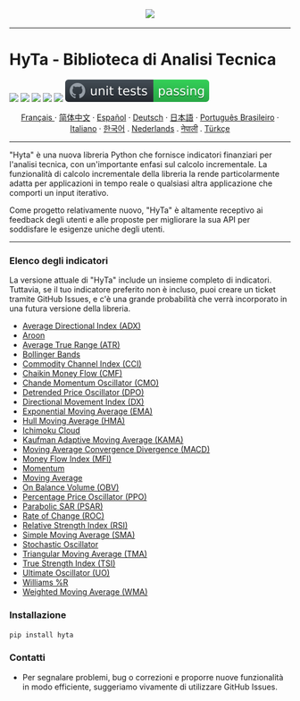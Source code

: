 <div align="center">
  <img src=https://avatars.githubusercontent.com/u/113800422?s=200&v=4"><br>
</div>

-----------------
# HyTa - Biblioteca di Analisi Tecnica

![](https://img.shields.io/badge/python-3.8-blue.svg) ![](https://img.shields.io/badge/python-3.9-blue.svg) ![](https://img.shields.io/badge/python-3.10-blue.svg) ![](https://img.shields.io/badge/python-3.11-blue.svg) ![](https://img.shields.io/badge/pypy-3-blue.svg) ![unit tests](https://github.com/Hypance/HypanceDataAnalysis/blob/read.me/readme_docs/unittest.svg) 



<p align="center">
    <a href="/readme_docs/readme_fr.md">Français </a>
    ·
    <a href="/readme_docs/readme_cn.md">简体中文</a>
    ·
    <a href="/readme_docs/readme_es.md">Español</a>
    ·
    <a href="/readme_docs/readme_de.md">Deutsch</a>
    ·
    <a href="/readme_docs/readme_ja.md">日本語</a>
    ·
    <a href="/readme_docs/readme_pt-BR.md">Português Brasileiro</a>
    ·
    <a href="/readme_docs/readme_it.md">Italiano</a>
    ·
    <a href="/readme_docs/readme_kr.md">한국어</a>
    .
    <a href="/readme_docs/readme_nl.md">Nederlands</a>
    .
    <a href="/readme_docs/readme_np.md">नेपाली</a>
    .
    <a href="/readme_docs/readme_tr.md">Türkçe</a>
  </p>

-----------------

"Hyta" è una nuova libreria Python che fornisce indicatori finanziari per l'analisi tecnica, con un'importante enfasi sul calcolo incrementale. La funzionalità di calcolo incrementale della libreria la rende particolarmente adatta per applicazioni in tempo reale o qualsiasi altra applicazione che comporti un input iterativo.

Come progetto relativamente nuovo, "HyTa" è altamente receptivo ai feedback degli utenti e alle proposte per migliorare la sua API per soddisfare le esigenze uniche degli utenti.

---

### Elenco degli indicatori

La versione attuale di "HyTa" include un insieme completo di indicatori. Tuttavia, se il tuo indicatore preferito non è incluso, puoi creare un ticket tramite GitHub Issues, e c'è una grande probabilità che verrà incorporato in una futura versione della libreria.

- [Average Directional Index (ADX)](https://github.com/Hypance/HypanceDataAnalysis/blob/DEV004/hyta/adx.py)
- [Aroon](https://github.com/Hypance/HypanceDataAnalysis/blob/DEV004/hyta/aroon.py)
- [Average True Range (ATR)](https://github.com/Hypance/HypanceDataAnalysis/blob/DEV004/hyta/atr.py)
- [Bollinger Bands](https://github.com/Hypance/HypanceDataAnalysis/blob/DEV004/hyta/bollinger.py)
- [Commodity Channel Index (CCI)](https://github.com/Hypance/HypanceDataAnalysis/blob/DEV004/hyta/cci.py)
- [Chaikin Money Flow (CMF)](https://github.com/Hypance/HypanceDataAnalysis/blob/DEV004/hyta/cmf.py)
- [Chande Momentum Oscillator (CMO)](https://github.com/Hypance/HypanceDataAnalysis/blob/DEV004/hyta/cmo.py)
- [Detrended Price Oscillator (DPO)](https://github.com/Hypance/HypanceDataAnalysis/blob/DEV004/hyta/dpo.py)
- [Directional Movement Index (DX)](https://github.com/Hypance/HypanceDataAnalysis/blob/DEV004/hyta/dx.py)
- [Exponential Moving Average (EMA)](https://github.com/Hypance/HypanceDataAnalysis/blob/DEV004/hyta/ema.py)
- [Hull Moving Average (HMA)](https://github.com/Hypance/HypanceDataAnalysis/blob/DEV004/hyta/hma.py)
- [Ichimoku Cloud](https://github.com/Hypance/HypanceDataAnalysis/blob/DEV004/hyta/ichimoku_cloud.py)
- [Kaufman Adaptive Moving Average (KAMA)](https://github.com/Hypance/HypanceDataAnalysis/blob/DEV004/hyta/kama.py)
- [Moving Average Convergence Divergence (MACD)](https://github.com/Hypance/HypanceDataAnalysis/blob/DEV004/hyta/macd.py)
- [Money Flow Index (MFI)](https://github.com/Hypance/HypanceDataAnalysis/blob/DEV004/hyta/mfi.py)
- [Momentum](https://github.com/Hypance/HypanceDataAnalysis/blob/DEV004/hyta/momentum.py)
- [Moving Average](https://github.com/Hypance/HypanceDataAnalysis/blob/DEV004/hyta/movingaverage.py)
- [On Balance Volume (OBV)](https://github.com/Hypance/HypanceDataAnalysis/blob/DEV004/hyta/on_balance_volume.py)
- [Percentage Price Oscillator (PPO)](https://github.com/Hypance/HypanceDataAnalysis/blob/DEV004/hyta/ppo.py)
- [Parabolic SAR (PSAR)](https://github.com/Hypance/HypanceDataAnalysis/blob/DEV004/hyta/psar.py)
- [Rate of Change (ROC)](https://github.com/Hypance/HypanceDataAnalysis/blob/DEV004/hyta/roc.py)
- [Relative Strength Index (RSI)](https://github.com/Hypance/HypanceDataAnalysis/blob/DEV004/hyta/rsi.py)
- [Simple Moving Average (SMA)](https://github.com/Hypance/HypanceDataAnalysis/blob/DEV004/hyta/SMA.py)
- [Stochastic Oscillator](https://github.com/Hypance/HypanceDataAnalysis/blob/DEV004/hyta/Stochastic_Oscillator.py)
- [Triangular Moving Average (TMA)](https://github.com/Hypance/HypanceDataAnalysis/blob/DEV004/hyta/tma.py)
- [True Strength Index (TSI)](https://github.com/Hypance/HypanceDataAnalysis/blob/DEV004/hyta/tsi.py)
- [Ultimate Oscillator (UO)](https://github.com/Hypance/HypanceDataAnalysis/blob/DEV004/hyta/uo.py)
- [Williams %R](https://github.com/Hypance/HypanceDataAnalysis/blob/DEV004/hyta/williams_r.py)
- [Weighted Moving Average (WMA)](https://github.com/Hypance/HypanceDataAnalysis/blob/DEV004/hyta/wma.py)



### Installazione
```bash
pip install hyta
```

### Contatti

- Per segnalare problemi, bug o correzioni e proporre nuove funzionalità in modo efficiente, suggeriamo vivamente di utilizzare GitHub Issues.